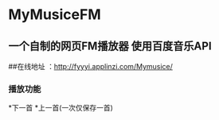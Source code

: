 # MyMusiceFM
## 一个自制的网页FM播放器 使用百度音乐API
##在线地址 ：http://fyyyi.applinzi.com/Mymusice/
### 播放功能
*下一首
*上一首(一次仅保存一首)
